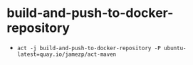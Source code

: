 # build-and-push-to-docker-repository
* `act -j build-and-push-to-docker-repository -P ubuntu-latest=quay.io/jamezp/act-maven`
